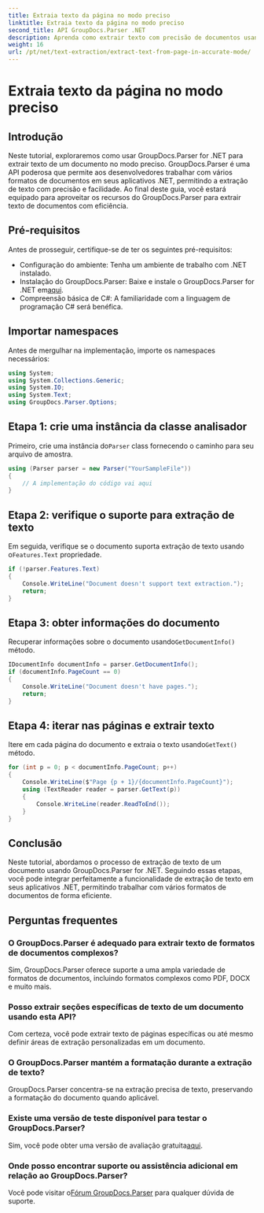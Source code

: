```yaml
---
title: Extraia texto da página no modo preciso
linktitle: Extraia texto da página no modo preciso
second_title: API GroupDocs.Parser .NET
description: Aprenda como extrair texto com precisão de documentos usando GroupDocs.Parser for .NET neste tutorial abrangente.
weight: 16
url: /pt/net/text-extraction/extract-text-from-page-in-accurate-mode/
---
```


# Extraia texto da página no modo preciso

## Introdução
Neste tutorial, exploraremos como usar GroupDocs.Parser for .NET para extrair texto de um documento no modo preciso. GroupDocs.Parser é uma API poderosa que permite aos desenvolvedores trabalhar com vários formatos de documentos em seus aplicativos .NET, permitindo a extração de texto com precisão e facilidade. Ao final deste guia, você estará equipado para aproveitar os recursos do GroupDocs.Parser para extrair texto de documentos com eficiência.
## Pré-requisitos
Antes de prosseguir, certifique-se de ter os seguintes pré-requisitos:
- Configuração do ambiente: Tenha um ambiente de trabalho com .NET instalado.
-  Instalação do GroupDocs.Parser: Baixe e instale o GroupDocs.Parser for .NET em[aqui](https://releases.groupdocs.com/parser/net/).
- Compreensão básica de C#: A familiaridade com a linguagem de programação C# será benéfica.
## Importar namespaces
Antes de mergulhar na implementação, importe os namespaces necessários:
```csharp
using System;
using System.Collections.Generic;
using System.IO;
using System.Text;
using GroupDocs.Parser.Options;
```
## Etapa 1: crie uma instância da classe analisador
 Primeiro, crie uma instância do`Parser` class fornecendo o caminho para seu arquivo de amostra.
```csharp
using (Parser parser = new Parser("YourSampleFile"))
{
    // A implementação do código vai aqui
}
```
## Etapa 2: verifique o suporte para extração de texto
 Em seguida, verifique se o documento suporta extração de texto usando o`Features.Text` propriedade.
```csharp
if (!parser.Features.Text)
{
    Console.WriteLine("Document doesn't support text extraction.");
    return;
}
```
## Etapa 3: obter informações do documento
 Recuperar informações sobre o documento usando`GetDocumentInfo()` método.
```csharp
IDocumentInfo documentInfo = parser.GetDocumentInfo();
if (documentInfo.PageCount == 0)
{
    Console.WriteLine("Document doesn't have pages.");
    return;
}
```
## Etapa 4: iterar nas páginas e extrair texto
 Itere em cada página do documento e extraia o texto usando`GetText()` método.
```csharp
for (int p = 0; p < documentInfo.PageCount; p++)
{
    Console.WriteLine($"Page {p + 1}/{documentInfo.PageCount}");
    using (TextReader reader = parser.GetText(p))
    {
        Console.WriteLine(reader.ReadToEnd());
    }
}
```
## Conclusão
Neste tutorial, abordamos o processo de extração de texto de um documento usando GroupDocs.Parser for .NET. Seguindo essas etapas, você pode integrar perfeitamente a funcionalidade de extração de texto em seus aplicativos .NET, permitindo trabalhar com vários formatos de documentos de forma eficiente.

## Perguntas frequentes
### O GroupDocs.Parser é adequado para extrair texto de formatos de documentos complexos?
Sim, GroupDocs.Parser oferece suporte a uma ampla variedade de formatos de documentos, incluindo formatos complexos como PDF, DOCX e muito mais.
### Posso extrair seções específicas de texto de um documento usando esta API?
Com certeza, você pode extrair texto de páginas específicas ou até mesmo definir áreas de extração personalizadas em um documento.
### O GroupDocs.Parser mantém a formatação durante a extração de texto?
GroupDocs.Parser concentra-se na extração precisa de texto, preservando a formatação do documento quando aplicável.
### Existe uma versão de teste disponível para testar o GroupDocs.Parser?
 Sim, você pode obter uma versão de avaliação gratuita[aqui](https://releases.groupdocs.com/).
### Onde posso encontrar suporte ou assistência adicional em relação ao GroupDocs.Parser?
 Você pode visitar o[Fórum GroupDocs.Parser](https://forum.groupdocs.com/c/parser/17) para qualquer dúvida de suporte.